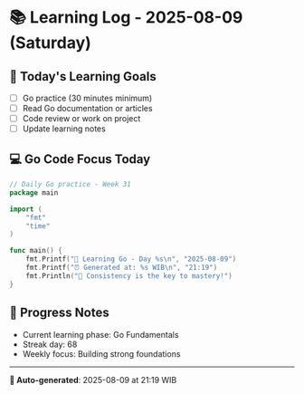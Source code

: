 # 📚 Learning Log - 2025-08-09 (Saturday)

## 🎯 Today's Learning Goals
- [ ] Go practice (30 minutes minimum)
- [ ] Read Go documentation or articles
- [ ] Code review or work on project
- [ ] Update learning notes

## 💻 Go Code Focus Today
```go
// Daily Go practice - Week 31
package main

import (
    "fmt"
    "time"
)

func main() {
    fmt.Printf("🚀 Learning Go - Day %s\n", "2025-08-09")
    fmt.Printf("⏰ Generated at: %s WIB\n", "21:19")
    fmt.Println("💪 Consistency is the key to mastery!")
}
```

## 🌟 Progress Notes
- Current learning phase: Go Fundamentals
- Streak day: 68
- Weekly focus: Building strong foundations

---
**🤖 Auto-generated**: 2025-08-09 at 21:19 WIB

